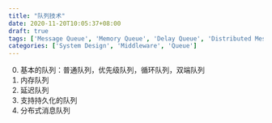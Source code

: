 ```yaml
---
title: "队列技术"
date: 2020-11-20T10:05:37+08:00
draft: true
tags: ['Message Queue', 'Memory Queue', 'Delay Queue', 'Distributed Message Queue']
categories: ['System Design', 'Middleware', 'Queue']
---
```


0. 基本的队列：普通队列，优先级队列，循环队列，双端队列
1. 内存队列
2. 延迟队列
3. 支持持久化的队列
4. 分布式消息队列
